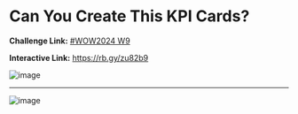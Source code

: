 # Can You Create This KPI Cards?

**Challenge Link:** [#WOW2024 W9](https://twitter.com/WorkoutWednsday/status/1762508136764895281)

**Interactive Link:** https://rb.gy/zu82b9

![image](https://github.com/eshaajar/Power-BI-Challenge/assets/150637830/9394a657-02e1-450a-a824-f6a8d722e561)

***

![image](https://github.com/eshaajar/Power-BI-Challenge/assets/150637830/33c9cd5d-7eab-4f7b-95bb-a8f0946bec99)
